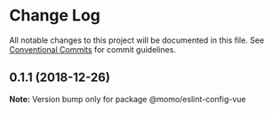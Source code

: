# Change Log

All notable changes to this project will be documented in this file.
See [Conventional Commits](https://conventionalcommits.org) for commit guidelines.

## 0.1.1 (2018-12-26)

**Note:** Version bump only for package @momo/eslint-config-vue

